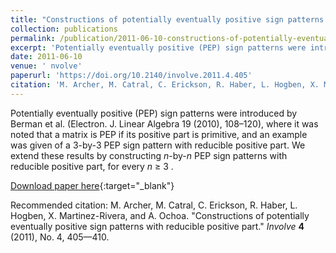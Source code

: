 ```yaml
---
title: "Constructions of potentially eventually positive sign patterns with reducible positive part"
collection: publications
permalink: /publication/2011-06-10-constructions-of-potentially-eventually-positive-sign-patterns-with-reducible-positive-part
excerpt: 'Potentially eventually positive (PEP) sign patterns were introduced by Berman et al. (Electron. J. Linear Algebra 19 (2010), 108–120), where it was noted that a matrix is PEP if its positive part is primitive, and an example was given of a 3-by-3 PEP sign pattern with reducible positive part. We extend these results by constructing <i>n</i>-by-<i>n</i> PEP sign patterns with reducible positive part, for every <i>n</i> ≥ 3 .'
date: 2011-06-10
venue: ' nvolve'
paperurl: 'https://doi.org/10.2140/involve.2011.4.405'
citation: 'M. Archer, M. Catral, C. Erickson, R. Haber, L. Hogben, X. Martinez-Rivera, and A. Ochoa. &quot;Constructions of potentially eventually positive sign patterns with reducible positive part.&quot; <i>Involve</i> <b>4</b> (2011), No. 4, 405—410.'
---
```

Potentially eventually positive (PEP) sign patterns were introduced by Berman et al. (Electron. J. Linear Algebra 19 (2010), 108–120), where it was noted that a matrix is PEP if its positive part is primitive, and an example was given of a 3-by-3 PEP sign pattern with reducible positive part. We extend these results by constructing <i>n</i>-by-<i>n</i> PEP sign patterns with reducible positive part, for every <i>n</i> ≥ 3 .

[Download paper here](https://doi.org/10.2140/involve.2011.4.405){:target="_blank"}

Recommended citation: M. Archer, M. Catral, C. Erickson, R. Haber, L. Hogben, X. Martinez-Rivera, and A. Ochoa. "Constructions of potentially eventually positive sign patterns with reducible positive part." <i>Involve</i> <b>4</b> (2011), No. 4, 405—410.